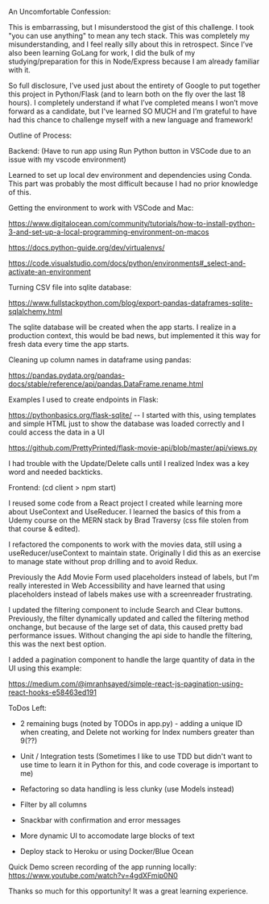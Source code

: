 An Uncomfortable Confession:

This is embarrassing, but I misunderstood the gist of this challenge. I took "you can use anything" to mean any tech stack. This was completely my misunderstanding, and I feel really silly about this in retrospect. Since I’ve also been learning GoLang for work, I did the bulk of my studying/preparation for this in Node/Express because I am already familiar with it.

So full disclosure, I’ve used just about the entirety of Google to put together this project in Python/Flask (and to learn both on the fly over the last 18 hours). I completely understand if what I’ve completed means I won’t move forward as a candidate, but I've learned SO MUCH and I’m grateful to have had this chance to challenge myself with a new language and framework!

Outline of Process:

Backend: (Have to run app using Run Python button in VSCode due to an issue with my vscode environment)

Learned to set up local dev environment and dependencies using Conda. This part was probably the most difficult because I had no prior knowledge of this.

Getting the environment to work with VSCode and Mac:

https://www.digitalocean.com/community/tutorials/how-to-install-python-3-and-set-up-a-local-programming-environment-on-macos

https://docs.python-guide.org/dev/virtualenvs/

https://code.visualstudio.com/docs/python/environments#_select-and-activate-an-environment

Turning CSV file into sqlite database:

https://www.fullstackpython.com/blog/export-pandas-dataframes-sqlite-sqlalchemy.html

The sqlite database will be created when the app starts. I realize in a production context, this would be bad news, but implemented it this way for fresh data every time the app starts.

Cleaning up column names in dataframe using pandas:

https://pandas.pydata.org/pandas-docs/stable/reference/api/pandas.DataFrame.rename.html

Examples I used to create endpoints in Flask:

https://pythonbasics.org/flask-sqlite/ -- I started with this, using templates and simple HTML just to show the database was loaded correctly and I could access the data in a UI

https://github.com/PrettyPrinted/flask-movie-api/blob/master/api/views.py

I had trouble with the Update/Delete calls until I realized Index was a key word and needed backticks.

Frontend: (cd client > npm start)

I reused some code from a React project I created while learning more about UseContext and UseReducer. I learned the basics of this from a Udemy course on the MERN stack by Brad Traversy (css file stolen from that course & edited).

I refactored the components to work with the movies data, still using a useReducer/useContext to maintain state. Originally I did this as an exercise to manage state without prop drilling and to avoid Redux.

Previously the Add Movie Form used placeholders instead of labels, but I'm really interested in Web Accessibility and have learned that using placeholders instead of labels makes use with a screenreader frustrating.

I updated the filtering component to include Search and Clear buttons. Previously, the filter dynamically updated and called the filtering method onchange, but because of the large set of data, this caused pretty bad performance issues. Without changing the api side to handle the filtering, this was the next best option.

I added a pagination component to handle the large quantity of data in the UI using this example:

https://medium.com/@imranhsayed/simple-react-js-pagination-using-react-hooks-e58463ed191

ToDos Left:

- 2 remaining bugs (noted by TODOs in app.py) - adding a unique ID when creating, and Delete not working for Index numbers greater than 9(??)
- Unit / Integration tests (Sometimes I like to use TDD but didn't want to use time to learn it in Python for this, and code coverage is important to me)
- Refactoring so data handling is less clunky (use Models instead)

- Filter by all columns
- Snackbar with confirmation and error messages
- More dynamic UI to accomodate large blocks of text
- Deploy stack to Heroku or using Docker/Blue Ocean

Quick Demo screen recording of the app running locally:
https://www.youtube.com/watch?v=4gdXFmip0N0

Thanks so much for this opportunity! It was a great learning experience.
